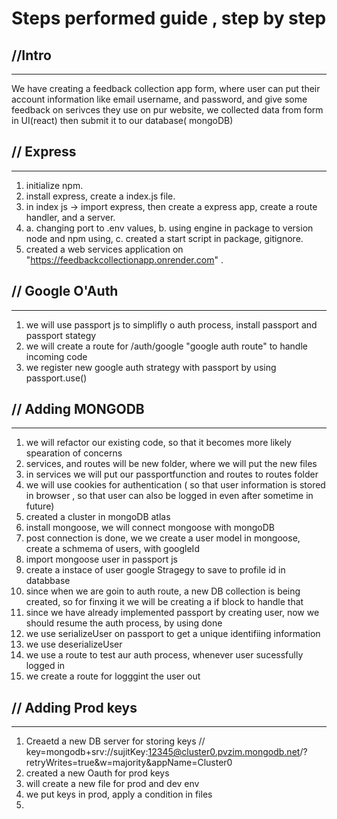 # Steps performed guide , step by step

## //Intro

---

We have creating a feedback collection app form, where user can put their account information like email username, and password, and give some feedback on serivces they use on pur website, we collected data from form in UI(react) then submit it to our database( mongoDB)

## // Express

---

1. initialize npm.
2. install express, create a index.js file.
3. in index js -> import express, then create a express app, create a route handler, and a server.
4. a. changing port to .env values, b. using engine in package to version node and npm using, c. created a start script in package, gitignore.
5. created a web services application on "https://feedbackcollectionapp.onrender.com" .

## // Google O'Auth

---

1. we will use passport js to simplifly o auth process, install passport and passport stategy
2. we will create a route for /auth/google "google auth route" to handle incoming code
3. we register new google auth strategy with passport by using passport.use()

## // Adding MONGODB

---

1. we will refactor our existing code, so that it becomes more likely spearation of concerns
2. services, and routes will be new folder, where we will put the new files
3. in services we will put our passportfunction and routes to routes folder
4. we will use cookies for authentication ( so that user information is stored in browser , so that user can also be logged in even after sometime in future)
5. created a cluster in mongoDB atlas
6. install mongoose, we will connect mongoose with mongoDB
7. post connection is done, we we create a user model in mongoose, create a schmema of users, with googleId
8. import mongoose user in passport js
9. create a instace of user google Stragegy to save to profile id in databbase
10. since when we are goin to auth route, a new DB collection is being created, so for finxing it we will be creating a if block to handle that
11. since we have already implemented passport by creating user, now we should resume the auth process, by using done
12. we use serializeUser on passport to get a unique identifiing information
13. we use deserializeUser
14. we use a route to test aur auth process, whenever user sucessfully logged in
15. we create a route for logggint the user out

## // Adding Prod keys

---

1. Creaetd a new DB server for storing keys // key=mongodb+srv://sujitKey:12345@cluster0.pvzim.mongodb.net/?retryWrites=true&w=majority&appName=Cluster0
2. created a new Oauth for prod keys
3. will create a new file for prod and dev env
4. we put keys in prod, apply a condition in files
5.
